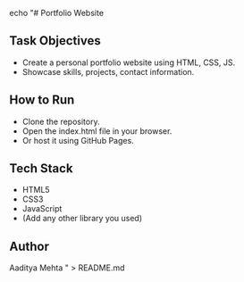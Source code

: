 echo "# Portfolio Website

## Task Objectives
- Create a personal portfolio website using HTML, CSS, JS.
- Showcase skills, projects, contact information.

## How to Run
- Clone the repository.
- Open the index.html file in your browser.
- Or host it using GitHub Pages.

## Tech Stack
- HTML5
- CSS3
- JavaScript
- (Add any other library you used)

## Author
Aaditya Mehta
" > README.md
